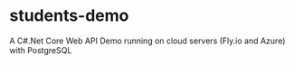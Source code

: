 # students-demo

A C#.Net Core Web API Demo running on cloud servers (Fly.io and Azure) with PostgreSQL
